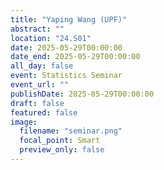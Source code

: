 ```yaml
---
title: "Yaping Wang (UPF)"
abstract: ""
location: "24.S01"
date: 2025-05-29T00:00:00
date_end: 2025-05-29T00:00:00
all_day: false
event: Statistics Seminar
event_url: ""
publishDate: 2025-05-29T00:00:00
draft: false
featured: false
image:
  filename: "seminar.png"
  focal_point: Smart
  preview_only: false
---
```

